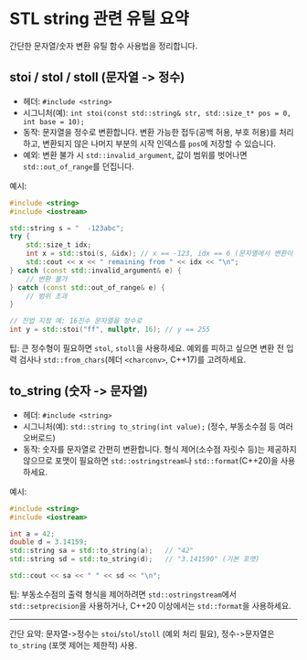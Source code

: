 
# STL string 관련 유틸 요약

간단한 문자열/숫자 변환 유틸 함수 사용법을 정리합니다.

## stoi / stol / stoll (문자열 -> 정수)

- 헤더: `#include <string>`
- 시그니처(예): `int stoi(const std::string& str, std::size_t* pos = 0, int base = 10);`
- 동작: 문자열을 정수로 변환합니다. 변환 가능한 접두(공백 허용, 부호 허용)를 처리하고, 변환되지 않은 나머지 부분의 시작 인덱스를 `pos`에 저장할 수 있습니다.
- 예외: 변환 불가 시 `std::invalid_argument`, 값이 범위를 벗어나면 `std::out_of_range`를 던집니다.

예시:

```cpp
#include <string>
#include <iostream>

std::string s = "  -123abc";
try {
	std::size_t idx;
	int x = std::stoi(s, &idx); // x == -123, idx == 6 (문자열에서 변환이 끝난 위치)
	std::cout << x << " remaining from " << idx << "\n";
} catch (const std::invalid_argument& e) {
	// 변환 불가
} catch (const std::out_of_range& e) {
	// 범위 초과
}

// 진법 지정 예: 16진수 문자열을 정수로
int y = std::stoi("ff", nullptr, 16); // y == 255
```

팁: 큰 정수형이 필요하면 `stol`, `stoll`을 사용하세요. 예외를 피하고 싶으면 변환 전 입력 검사나 `std::from_chars`(헤더 `<charconv>`, C++17)를 고려하세요.

## to_string (숫자 -> 문자열)

- 헤더: `#include <string>`
- 시그니처(예): `std::string to_string(int value);` (정수, 부동소수점 등 여러 오버로드)
- 동작: 숫자를 문자열로 간편히 변환합니다. 형식 제어(소수점 자릿수 등)는 제공하지 않으므로 포맷이 필요하면 `std::ostringstream`나 `std::format`(C++20)을 사용하세요.

예시:

```cpp
#include <string>
#include <iostream>

int a = 42;
double d = 3.14159;
std::string sa = std::to_string(a);   // "42"
std::string sd = std::to_string(d);   // "3.141590" (기본 포맷)

std::cout << sa << " " << sd << "\n";
```

팁: 부동소수점의 출력 형식을 제어하려면 `std::ostringstream`에서 `std::setprecision`을 사용하거나, C++20 이상에서는 `std::format`을 사용하세요.

---

간단 요약: 문자열->정수는 `stoi`/`stol`/`stoll` (예외 처리 필요), 정수->문자열은 `to_string` (포맷 제어는 제한적) 사용.
